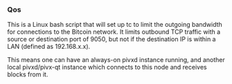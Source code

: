 ### Qos ###

This is a Linux bash script that will set up tc to limit the outgoing bandwidth for connections to the Bitcoin network. It limits outbound TCP traffic with a source or destination port of 9050, but not if the destination IP is within a LAN (defined as 192.168.x.x).

This means one can have an always-on pivxd instance running, and another local pivxd/pivx-qt instance which connects to this node and receives blocks from it.
